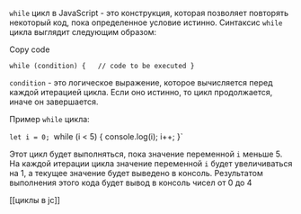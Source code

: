 `while` цикл в JavaScript - это конструкция, которая позволяет повторять некоторый код, пока определенное условие истинно. Синтаксис `while` цикла выглядит следующим образом:

Copy code

`while (condition) {   // code to be executed }`

`condition` - это логическое выражение, которое вычисляется перед каждой итерацией цикла. Если оно истинно, то цикл продолжается, иначе он завершается.

Пример `while` цикла:

`let i = 0;
`while (i < 5) {   console.log(i);   i++; }`

Этот цикл будет выполняться, пока значение переменной `i` меньше 5. На каждой итерации цикла значение переменной `i` будет увеличиваться на 1, а текущее значение будет выведено в консоль. Результатом выполнения этого кода будет вывод в консоль чисел от 0 до 4

[[циклы в jc]]